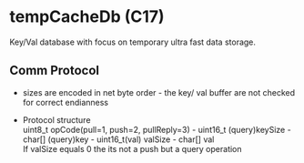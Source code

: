 # tempCacheDb (C17)

Key/Val database with focus on temporary ultra fast data storage.


## Comm Protocol

- sizes are encoded in net byte order - the key/ val buffer are not checked for correct endianness

- Protocol structure <br>
uint8_t opCode(pull=1, push=2, pullReply=3) - uint16_t (query)keySize - char[] (query)key - uint16_t(val) valSize - char[] val <br>
If valSize equals 0 the its not a push but a query operation
